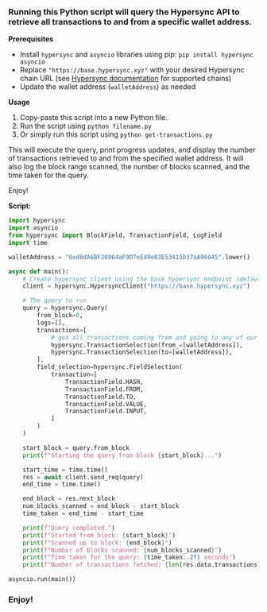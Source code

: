 ### Running this Python script will query the Hypersync API to retrieve all transactions to and from a specific wallet address.

**Prerequisites**

- Install `hypersync` and `asyncio` libraries using pip: `pip install hypersync asyncio`
- Replace `"https://base.hypersync.xyz"` with your desired Hypersync chain URL (see [Hypersync documentation](https://docs.envio.dev/docs/overview-hypersync) for supported chains)
- Update the wallet address (`walletAddress`) as needed

**Usage**

1. Copy-paste this script into a new Python file.
2. Run the script using `python filename.py`
3. Or simply run this script using `python get-transactions.py`

This will execute the query, print progress updates, and display the number of transactions retrieved to and from the specified wallet address. It will also log the block range scanned, the number of blocks scanned, and the time taken for the query.

Enjoy!

**Script:**

```python
import hypersync
import asyncio
from hypersync import BlockField, TransactionField, LogField
import time

walletAddress = "0xd8dA6BF26964aF9D7eEd9e03E53415D37aA96045".lower()

async def main():
    # Create hypersync client using the base hypersync endpoint (default)
    client = hypersync.HypersyncClient("https://base.hypersync.xyz")

    # The query to run
    query = hypersync.Query(
        from_block=0,
        logs=[],
        transactions=[
            # get all transactions coming from and going to any of our addresses.
            hypersync.TransactionSelection(from_=[walletAddress]),
            hypersync.TransactionSelection(to=[walletAddress]),
        ],
        field_selection=hypersync.FieldSelection(
            transaction=[
                TransactionField.HASH,
                TransactionField.FROM,
                TransactionField.TO,
                TransactionField.VALUE,
                TransactionField.INPUT,
            ]
        )
    )

    start_block = query.from_block
    print(f"Starting the query from block {start_block}...")

    start_time = time.time()
    res = await client.send_req(query)
    end_time = time.time()

    end_block = res.next_block
    num_blocks_scanned = end_block - start_block
    time_taken = end_time - start_time

    print(f"Query completed.")
    print(f"Started from block: {start_block}")
    print(f"Scanned up to block: {end_block}")
    print(f"Number of blocks scanned: {num_blocks_scanned}")
    print(f"Time taken for the query: {time_taken:.2f} seconds")
    print(f"Number of transactions fetched: {len(res.data.transactions)}")

asyncio.run(main())
```

### Enjoy!

